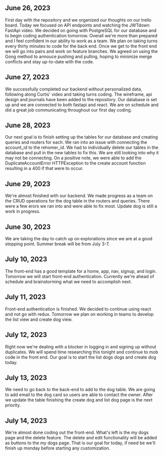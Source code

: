 ## June 26, 2023
First day with the repository and we organized our thoughts on our trello board. Today we focused on API endpoints and watching the JWTdown FastApi video. We decided on going with PostgreSQL for our database and to begin coding authentication tomorrow. Overall we're more than prepared and I feel confident in our ability to work as a team. We plan on taking turns every thirty minutes to code for the back end. Once we get to the front end we will go into pairs and work on feature branches. We agreed on using the Gong method to annouce pushing and pulling, hoping to minimize merge conflicts and stay up-to-date with the code.

## June 27, 2023
We successfully completed our backend without personalized data, following along Curtis' video and taking turns coding. The wireframe, api design and journals have been added to the repository. Our database is set up and we are connected to both fastapi and react. We are on schedule and did a great job communicating throughout our first day coding.

## June 28, 2023
Our next goal is to finish setting up the tables for our database and creating queries and routers for each. We ran into an issue with connecting the account_id to the rehomer_id. We had to individually delete our tables in the database and pull in the new tables to fix this. We are still looking into why it may not be connecting. On a positive note, we were able to add the DuplicateAccountError HTTPException to the create account function resulting in a 400 if that were to occur.

## June 29, 2023
We're almost finished with our backend. We made progress as a team on the CRUD operations for the dog table in the routers and queries. There were a few erors we ran into and were able to fix most. Update dog is still a work in progress.

## June 30, 2023
We are taking the day to catch up on explorations since we are at a good stopping point. Summer break will be from July 3-7.

## July 10, 2023
The front-end has a good template for a home, app, nav, signup, and login. Tomorrow we will start front-end authentication. Currently we're ahead of schedule and brainstorming what we need to accomplish next.

## July 11, 2023
Front-end authentication is finished. We decided to continue using react and not go with redux. Tomorrow we plan on working in teams to develop the list view and create dog view.

## July 12, 2023
Right now we're dealing with a blocker in logging in and signing up without duplicates. We will spend time researching this tonight and continue to mob code in the front end. Our goal is to start the list dogs dogs and create dog today.

## July 13, 2023
We need to go back to the back-end to add to the dog table. We are going to add email to the dog card so users are able to contact the owner. After we update the table finishing the create dog and list dog page is the next priority.

## July 14, 2023
We're almost done coding out the front-end. What's left is the my dogs page and the delete feature. The delete and edit functionality will be added as buttons to the my dogs page. That is our goal for today, if need be we'll finish up monday before starting any customization.